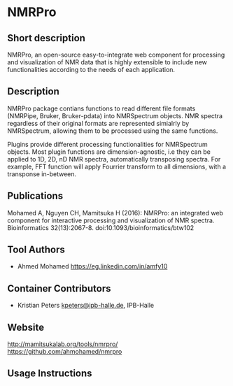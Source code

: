 <!-- Guidance:
Logo: The logo needs have the text "Logo" inside the square bracket place holder to be recognized at the App Library.
Tool name: First single hashtag (#) will be taken as tool name.
Version: Should always go after the first hastag and before the second hastag. The line needs to respond to the regexp "^Version: (.+)" being the first group the actual version.

Fields: for the App Library, the following fields will be parsed:

# Name of the tool
Version: z.x-whatever
## Short description
## Description
## Key features
## Publications
## Screenshots
## Tool Authors 
- Author 1 and affiliation
- [Author 2](link_to_author_2) and affiliation
## Container Contributors
- Contributor 1
- [Contributor 2](link_to_contributior_2) and affiliation
## Website
## Usage Instructions

Free text with triple tick code blocks, comprising docker, ipython and galaxy usage

## Installation 

They all have to be at the second hashtag level

For screenshots, you should use the following scheme:

![screenshot](screenshots/s1.gif)
![screenshot](screenshots/s2.gif)

-->


# NMRPro

## Short description

NMRPro, an open-source easy-to-integrate web component for processing and visualization of NMR data that is highly extensible to include new functionalities according to the needs of each application.

## Description

NMRPro package contians functions to read different file formats (NMRPipe, Bruker, Bruker-pdata) into NMRSpectrum objects. NMR spectra regardless of their original formats are represented simialrly by NMRSpectrum, allowing them to be processed using the same functions. 

Plugins provide different processing functionalities for NMRSpectrum objects. Most plugin functions are dimension-agnostic, i.e they can be applied to 1D, 2D, nD NMR spectra, automatically transposing spectra. For example, FFT function will apply Fourrier transform to all dimensions, with a transponse in-between. 

## Publications

Mohamed A, Nguyen CH, Mamitsuka H (2016): NMRPro: an integrated web component for interactive processing and visualization of NMR spectra. Bioinformatics 32(13):2067-8. doi:10.1093/bioinformatics/btw102

## Tool Authors 
- Ahmed Mohamed https://eg.linkedin.com/in/amfy10

## Container Contributors
- Kristian Peters <kpeters@ipb-halle.de>, IPB-Halle

## Website

http://mamitsukalab.org/tools/nmrpro/
https://github.com/ahmohamed/nmrpro

## Usage Instructions

